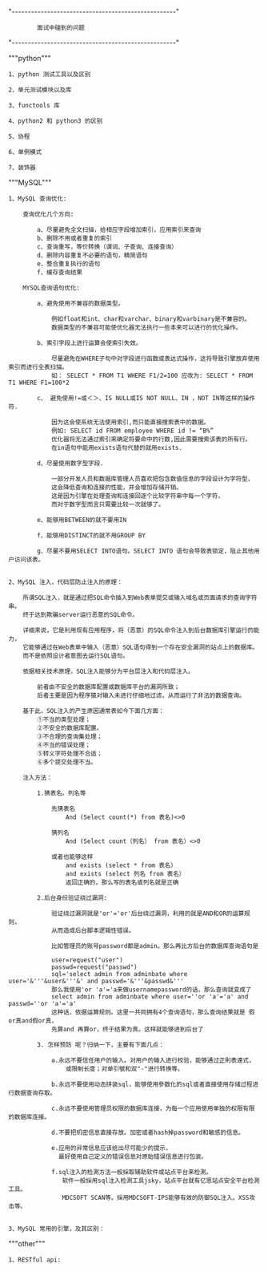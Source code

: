 "---------------------------------------------------"
    
            面试中碰到的问题

"---------------------------------------------------"

"""python"""

    1、python 测试工具以及区别
    
    2、单元测试模块以及库
    
    3、functools 库
    
    4、python2 和 python3 的区别

    5、协程
    
    6、单例模式
    
    7、装饰器
    

"""MySQL"""

    1、MySQL 查询优化:
    
        查询优化几个方向:
        
            a、尽量避免全文扫描，给相应字段增加索引，应用索引来查询
            b、删除不用或者重复的索引
            c、查询重写，等价转换（谓词、子查询、连接查询）
            d、删除内容重复不必要的语句，精简语句
            e、整合重复执行的语句
            f、缓存查询结果
        
        MYSQL查询语句优化:
        
            a、避免使用不兼容的数据类型。
            
                例如float和int、char和varchar、binary和varbinary是不兼容的。
                数据类型的不兼容可能使优化器无法执行一些本来可以进行的优化操作。    
            
            b、索引字段上进行运算会使索引失效。
                
                尽量避免在WHERE子句中对字段进行函数或表达式操作，这将导致引擎放弃使用索引而进行全表扫描。
                如： SELECT * FROM T1 WHERE F1/2=100 应改为: SELECT * FROM T1 WHERE F1=100*2    
            
            c、 避免使用!=或＜＞、IS NULL或IS NOT NULL、IN ，NOT IN等这样的操作符.
                
                因为这会使系统无法使用索引,而只能直接搜索表中的数据。
                例如: SELECT id FROM employee WHERE id != “B%” 
                优化器将无法通过索引来确定将要命中的行数,因此需要搜索该表的所有行。
                在in语句中能用exists语句代替的就用exists.   
            
            d、尽量使用数字型字段.
            
                一部分开发人员和数据库管理人员喜欢把包含数值信息的字段设计为字符型，
                这会降低查询和连接的性能，并会增加存储开销。
                这是因为引擎在处理查询和连接回逐个比较字符串中每一个字符，
                而对于数字型而言只需要比较一次就够了。
        
            e、能够用BETWEEN的就不要用IN
            
            f、能够用DISTINCT的就不用GROUP BY
            
            g、尽量不要用SELECT INTO语句。SELECT INTO 语句会导致表锁定，阻止其他用户访问该表。
            
            
    2、MySQL 注入，代码层防止注入的原理：
        
        所谓SQL注入，就是通过把SQL命令插入到Web表单提交或输入域名或页面请求的查询字符串。
        终于达到欺骗server运行恶意的SQL命令。

        详细来说，它是利用现有应用程序，将（恶意）的SQL命令注入到后台数据库引擎运行的能力，
        它能够通过在Web表单中输入（恶意）SQL语句得到一个存在安全漏洞的站点上的数据库。
        而不是依照设计者意图去运行SQL语句。   
        
        依据相关技术原理，SQL注入能够分为平台层注入和代码层注入。
        
            前者由不安全的数据库配置或数据库平台的漏洞所致；
            后者主要是因为程序猿对输入未进行仔细地过滤，从而运行了非法的数据查询。
        
        基于此，SQL注入的产生原因通常表如今下面几方面：
            ①不当的类型处理；
            ②不安全的数据库配置。
            ③不合理的查询集处理；
            ④不当的错误处理；
            ⑤转义字符处理不合适；
            ⑥多个提交处理不当。
        
        注入方法：

            1.猜表名。列名等

                先猜表名  
                    And (Select count(*) from 表名)<>0
                
                猜列名
                    And (Select count（列名） from 表名）<>0
                
                或者也能够这样 
                    and exists (select * from 表名）            
                    and exists (select 列名 from 表名）          
                    返回正确的，那么写的表名或列名就是正确  

            2.后台身份验证绕过漏洞:
            
                验证绕过漏洞就是'or'='or'后台绕过漏洞，利用的就是AND和OR的运算规则，
                从而造成后台脚本逻辑性错误。
                
                比如管理员的账号password都是admin。那么再比方后台的数据库查询语句是

                user=request("user")
                passwd=request("passwd")                
                sql='select admin from adminbate where user='&'''&user&'''&' and passwd='&'''&passwd&'''              
                那么我使用'or 'a'='a来做usernamepassword的话，那么查询就变成了                
                select admin from adminbate where user=''or 'a'='a' and passwd=''or 'a'='a'               
                这种话，依据运算规则。这里一共同拥有4个查询语句，那么查询结果就是 假or真and假or真，
                先算and 再算or，终于结果为真。这样就能够进到后台了        
            
            3. 怎样预防 呢？归纳一下，主要有下面几点：
            
                a.永远不要信任用户的输入。对用户的输入进行校验，能够通过正則表達式，
                    或限制长度；对单引號和双"-"进行转换等。
                
                b.永远不要使用动态拼装sql，能够使用參数化的sql或者直接使用存储过程进行数据查询存取。
                
                c.永远不要使用管理员权限的数据库连接，为每一个应用使用单独的权限有限的数据库连接。
                
                d.不要把机密信息直接存放。加密或者hash掉password和敏感的信息。
                
                e.应用的异常信息应该给出尽可能少的提示，
                  最好使用自己定义的错误信息对原始错误信息进行包装。
                
                f.sql注入的检測方法一般採取辅助软件或站点平台来检測。
                   软件一般採用sql注入检測工具jsky，站点平台就有亿思站点安全平台检測工具。
                   MDCSOFT SCAN等。採用MDCSOFT-IPS能够有效的防御SQL注入。XSS攻击等。

    
    3、MySQL 常用的引擎，及其区别：
    
        



"""other"""

    1、RESTful api:
    
        